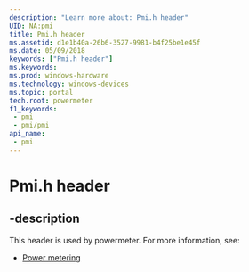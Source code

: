 ```yaml
---
description: "Learn more about: Pmi.h header"
UID: NA:pmi
title: Pmi.h header
ms.assetid: d1e1b40a-26b6-3527-9981-b4f25be1e45f
ms.date: 05/09/2018
keywords: ["Pmi.h header"]
ms.keywords: 
ms.prod: windows-hardware
ms.technology: windows-devices
ms.topic: portal
tech.root: powermeter
f1_keywords:
 - pmi
 - pmi/pmi
api_name:
 - pmi
---
```


# Pmi.h header


## -description

This header is used by powermeter. For more information, see:

- [Power metering](../_powermeter/index.md)

